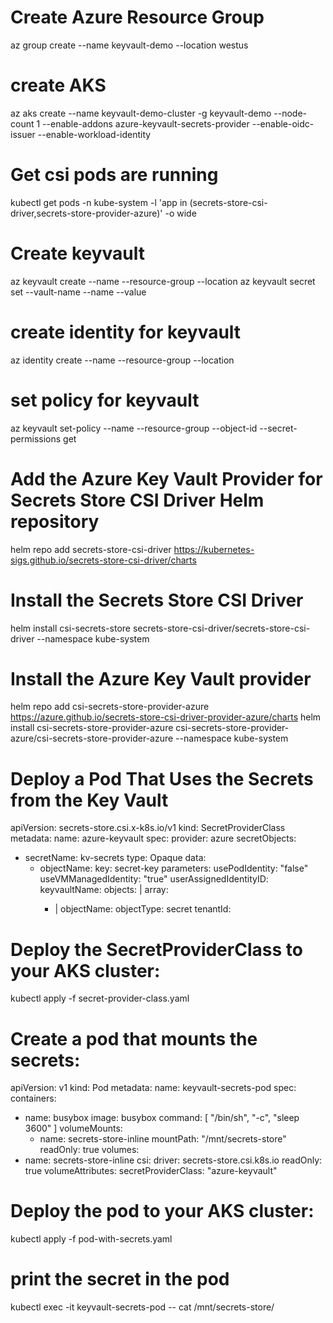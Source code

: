 # Create Azure Resource Group
az group create --name keyvault-demo --location westus
# create AKS 
az aks create --name keyvault-demo-cluster -g keyvault-demo --node-count 1 --enable-addons azure-keyvault-secrets-provider --enable-oidc-issuer --enable-workload-identity
# Get csi pods are running
kubectl get pods -n kube-system -l 'app in (secrets-store-csi-driver,secrets-store-provider-azure)' -o wide
# Create keyvault
az keyvault create --name <YourKeyVaultName> --resource-group <YourResourceGroupName> --location <YourLocation>
az keyvault secret set --vault-name <YourKeyVaultName> --name <YourSecretName> --value <YourSecretValue>

# create identity for keyvault
az identity create --name <YourManagedIdentityName> --resource-group <YourResourceGroupName> --location <YourLocation>

# set policy for keyvault
az keyvault set-policy --name <YourKeyVaultName> --resource-group <YourResourceGroupName> --object-id <YourManagedIdentityObjectId> --secret-permissions get


# Add the Azure Key Vault Provider for Secrets Store CSI Driver Helm repository
helm repo add secrets-store-csi-driver https://kubernetes-sigs.github.io/secrets-store-csi-driver/charts

# Install the Secrets Store CSI Driver
helm install csi-secrets-store secrets-store-csi-driver/secrets-store-csi-driver --namespace kube-system

# Install the Azure Key Vault provider
helm repo add csi-secrets-store-provider-azure https://azure.github.io/secrets-store-csi-driver-provider-azure/charts
helm install csi-secrets-store-provider-azure csi-secrets-store-provider-azure/csi-secrets-store-provider-azure --namespace kube-system

# Deploy a Pod That Uses the Secrets from the Key Vault

apiVersion: secrets-store.csi.x-k8s.io/v1
kind: SecretProviderClass
metadata:
  name: azure-keyvault
spec:
  provider: azure
  secretObjects:
  - secretName: kv-secrets
    type: Opaque
    data:
    - objectName: <YourSecretName>
      key: secret-key
  parameters:
    usePodIdentity: "false"
    useVMManagedIdentity: "true"
    userAssignedIdentityID: <YourManagedIdentityClientId>
    keyvaultName: <YourKeyVaultName>
    objects: |
      array:
        - |
          objectName: <YourSecretName>
          objectType: secret
    tenantId: <YourTenantId>

# Deploy the SecretProviderClass to your AKS cluster:
kubectl apply -f secret-provider-class.yaml


# Create a pod that mounts the secrets:

apiVersion: v1
kind: Pod
metadata:
  name: keyvault-secrets-pod
spec:
  containers:
  - name: busybox
    image: busybox
    command: [ "/bin/sh", "-c", "sleep 3600" ]
    volumeMounts:
    - name: secrets-store-inline
      mountPath: "/mnt/secrets-store"
      readOnly: true
  volumes:
  - name: secrets-store-inline
    csi:
      driver: secrets-store.csi.k8s.io
      readOnly: true
      volumeAttributes:
        secretProviderClass: "azure-keyvault"

# Deploy the pod to your AKS cluster:
kubectl apply -f pod-with-secrets.yaml

# print the secret in the pod
kubectl exec -it keyvault-secrets-pod -- cat /mnt/secrets-store/<YourSecretName>



